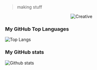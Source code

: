 > making stuff

<!--
**march213/march213** is a ✨ _special_ ✨ repository because its `README.md` (this file) appears on your GitHub profile.

Here are some ideas to get you started:

- 🔭 I’m currently working on ...
- 🌱 I’m currently learning ...
- 👯 I’m looking to collaborate on ...
- 🤔 I’m looking for help with ...
- 💬 Ask me about ...
- 📫 How to reach me: ...
- 😄 Pronouns: ...
- ⚡ Fun fact: ...
-->

<p align="center">
  <img src="https://media.giphy.com/media/3o6Ztb45EYezY9x9gQ/giphy.gif" alt="Creative">
</p>

### My GitHub Top Languages 
![Top Langs](https://github-readme-stats.vercel.app/api/top-langs/?username=march213&hide=css,html)
### My GitHub stats
![Github stats](https://github-readme-stats.vercel.app/api?username=march213&show_icons=true)
